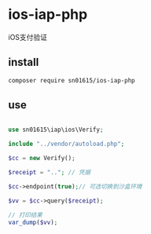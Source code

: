 # ios-iap-php

iOS支付验证

## install
```bash
composer require sn01615/ios-iap-php
```

## use
```php

use sn01615\iap\ios\Verify;

include "../vendor/autoload.php";

$cc = new Verify();

$receipt = ".."; // 凭据

$cc->endpoint(true);// 可选切换到沙盒环境

$vv = $cc->query($receipt);

// 打印结果
var_dump($vv);

```